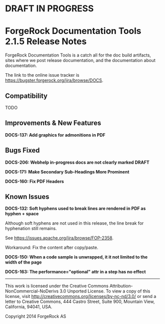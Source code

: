 # DRAFT IN PROGRESS

# ForgeRock Documentation Tools 2.1.5 Release Notes

ForgeRock Documentation Tools is a catch all for the doc build artifacts,
sites where we post release documentation,
and the documentation about documentation.

The link to the online issue tracker is
<https://bugster.forgerock.org/jira/browse/DOCS>.

## Compatibility

TODO


## Improvements & New Features

**DOCS-137: Add graphics for admonitions in PDF**


## Bugs Fixed

**DOCS-206: Webhelp in-progress docs are not clearly marked DRAFT**

**DOCS-171: Make Secondary Sub-Headings More Prominent**

**DOCS-160: Fix PDF Headers**


## Known Issues

**DOCS-132: Soft hyphens used to break lines are rendered in PDF as hyphen + space**

Although soft hyphens are not used in this release,
the line break for hyphenation still remains.

See <https://issues.apache.org/jira/browse/FOP-2358>.

Workaround: Fix the content after copy/paste.

**DOCS-150: When a code sample is unwrapped, it it not limited to the width of the page**

**DOCS-163: The performance="optional" attr in a step has no effect**


* * *

This work is licensed under the Creative Commons
Attribution-NonCommercial-NoDerivs 3.0 Unported License.
To view a copy of this license, visit
<http://creativecommons.org/licenses/by-nc-nd/3.0/>
or send a letter to Creative Commons, 444 Castro Street,
Suite 900, Mountain View, California, 94041, USA.

Copyright 2014 ForgeRock AS
